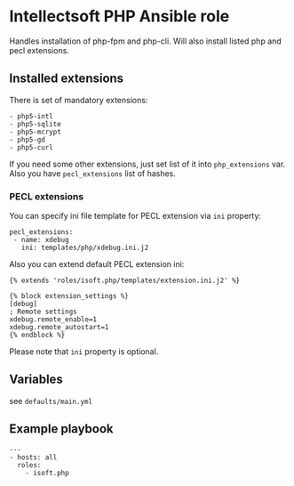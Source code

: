 Intellectsoft PHP Ansible role
=================================

Handles installation of php-fpm and php-cli. Will also install listed php and pecl extensions.

## Installed extensions
There is set of mandatory extensions:

```
- php5-intl
- php5-sqlite
- php5-mcrypt
- php5-gd
- php5-curl
```

If you need some other extensions, just set list of it into `php_extensions` var. Also you have `pecl_extensions` list of hashes.

### PECL extensions

You can specify ini file template for PECL extension via `ini` property:

```
pecl_extensions:
 - name: xdebug
   ini: templates/php/xdebug.ini.j2
```

Also you can extend default PECL extension ini:

```
{% extends 'roles/isoft.php/templates/extension.ini.j2' %}

{% block extension_settings %}
[debug]
; Remote settings
xdebug.remote_enable=1
xdebug.remote_autostart=1
{% endblock %}
```

Please note that `ini` property is optional.

## Variables
see `defaults/main.yml`

## Example playbook

```
---
- hosts: all
  roles:
    - isoft.php
```
